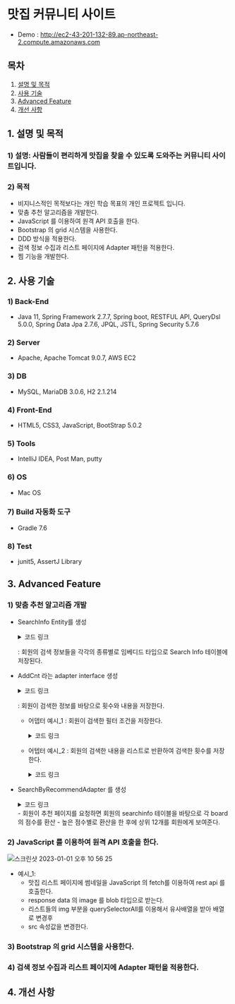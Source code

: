 # 맛집 커뮤니티 사이트
- Demo : http://ec2-43-201-132-89.ap-northeast-2.compute.amazonaws.com

## 목차

1. [설명 및 목적](#설명-및-목적)
2. [사용 기술](#사용-기술)
3. [Advanced Feature](#Advanced-Feature)
4. [개선 사항](#개선-사항)


## 1. 설명 및 목적
### 1) 설명: 사람들이 편리하게 맛집을 찾을 수 있도록 도와주는 커뮤니티 사이트입니다.
### 2) 목적
- 비지니스적인 목적보다는 개인 학습 목표의 개인 프로젝트 입니다.
- 맞춤 추천 알고리즘을 개발한다.
- JavaScript 를 이용하여 원격 API 호출을 한다.
- Bootstrap 의 grid 시스템을 사용한다.
- DDD 방식을 적용한다.
- 검색 정보 수집과 리스트 페이지에 Adapter 패턴을 적용한다.
- 찜 기능을 개발한다.





## 2. 사용 기술
### 1) Back-End
  - Java 11, Spring Framework 2.7.7, Spring boot, RESTFUL API, QueryDsl 5.0.0, Spring Data Jpa 2.7.6, JPQL, JSTL, Spring Security 5.7.6
### 2) Server
  - Apache, Apache Tomcat 9.0.7, AWS EC2
### 3) DB
 - MySQL, MariaDB 3.0.6, H2 2.1.214
### 4) Front-End
  - HTML5, CSS3, JavaScript, BootStrap 5.0.2
### 5) Tools
  - IntelliJ IDEA, Post Man, putty
### 6) OS
  - Mac OS
### 7) Build 자동화 도구
  - Gradle 7.6
### 8) Test
  - junit5, AssertJ Library

## 3. Advanced Feature
### 1) 맞춤 추천 알고리즘 개발
  
  - SearchInfo Entity를 생성 
    <details>
    <summary>코드 링크</summary>
    <div markdown="1">
    https://github.com/dduckmane/personal_project_board_aws/blob/master/src/main/java/com/project/board/domain/member/domain/searchInfo/SearchInfo.java
    </div>
    </details>
    
    : 회원의 검색 정보들을 각각의 종류별로 임베디드 타입으로 Search Info 테이블에 저장된다.
  - AddCnt 라는 adapter interface 생성
    <details>
    <summary>코드 링크</summary>
    <div markdown="1">
        https://github.com/dduckmane/personal_project_board_aws/blob/master/src/main/java/com/project/board/domain/member/domain/searchInfo/searchCnt/AddCnt.java

    </div>
    </details>
    
    : 회원이 검색한 정보를 바탕으로 횟수와 내용을 저장한다.
    
    - 어뎁터 예시_1 : 회원이 검색한 필터 조건을 저장한다.
    
        <details>
        <summary>코드 링크</summary>
        <div markdown="1">
      https://github.com/dduckmane/personal_project_board_aws/blob/master/src/main/java/com/project/board/domain/member/domain/searchInfo/searchCnt/TagCnt.java  

        </div>
        </details>
        
    - 어텝터 예시_2
      : 회원의 검색한 내용을 리스트로 반환하여 검색한 횟수를 저장한다.
      
      <details>
      <summary>코드 링크</summary>
      <div markdown="1">
        https://github.com/dduckmane/personal_project_board_aws/blob/master/src/main/java/com/project/board/domain/member/domain/searchInfo/searchCnt/NameInfoAdd.java
      </div>
      </details>

      
  - SearchByRecommendAdapter 를 생성

      <details>
      <summary>코드 링크</summary>
      <div markdown="1">
                   https://github.com/dduckmane/personal_project_board_aws/blob/master/src/main/java/com/project/board/domain/board/controller/adapter/SearchByRecommendAdapter.java
        
      </div>
      </details>
    - 회원이 추천 페이지를 요청하면 회원의 searchinfo 테이블을 바탕으로 각 board 의 점수를 환산
    - 높은 점수별로 환산을 한 후에 상위 12개를 회원에게 보여준다.

### 2) JavaScript 를 이용하여 원격 API 호출을 한다.

![스크린샷 2023-01-01 오후 10 56 25](https://user-images.githubusercontent.com/108928206/210173097-e9dafb2d-f252-44e5-a792-21d4b546fa2d.png)  

  - 예시_1: 
    - 맛집 리스트 페이지에 썸네일을 JavaScript 의 fetch를 이용하여 rest api 를 호출한다.
    - response data 의 image 를 blob 타입으로 받는다.
    - 리스트들의 img 부분을 querySelectorAll를 이용해서 유사배열을 받아 배열로 변경후
    - src 속성값을 변경한다.
    
### 3) Bootstrap 의 grid 시스템을 사용한다.

### 4) 검색 정보 수집과 리스트 페이지에 Adapter 패턴을 적용한다.



## 4. 개선 사항
